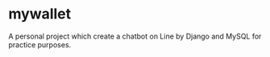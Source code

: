 # mywallet
A personal project which create a chatbot on Line by Django and MySQL for practice purposes.
